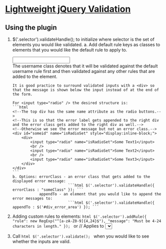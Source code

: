 [Lightweight jQuery Validation](http://samonstuff.blogspot.com/2011/03/jquery-lightweight-validation-plugin.html)
================================================================================================================


## Using the plugin

 1.   $('.selector').validateHandle(); to initialize where selector is the set of elements you would like validated.
		  a. Add default rule keys as classes to elements that you would like the default rule to apply to.
		  		<div>
					<input type="text" class="validate username"/>
				</div> 
			 The username class denotes that it will be validated against the default username rule first and then validated against any other rules that are added to the element.

		  It is good practice to surround validated inputs with a <div> so that the message is shown below the input instead of at the end of the form.

		  For <input type="radio" /> the desired structure is:
		  ```html 
		  <!--The top div has the same name attribute as the radio buttons.-->
		  <!--This is so that the error label gets appended to the right div and the error class gets added to the right div as well.-->
		  <!--Otherwise we see the error message but not an error class.-->
		  <div id="someid" name="isRadioSet" style="display:inline-block;">
			  <div>
				  <input type="radio" name="isRadioSet">Some Text1</input>
				  <br />
				  <input type="radio" name="isRadioSet">Some Text2</input>
				  <br />
				  <input type="radio" name="isRadioSet">Some Text3</input>
			  </div>
		  </div>
		  ```
		  b. Options: errorClass - an error class that gets added to the displayed error message: 
		  						   ```html $('.selector').validateHandle({ errorClass : "someClass" }); ```
					  appendTo - an element that you would like to append the error messages to:
					  			   ```html $('.selector').validateHandle({ appendTo : $('#div_error_area') }); ```


 2.   Adding custom rules to elements:
			  ```html $('.selector').addRule({ "rule": new RegExp("^[a-zA-Z0-9]{4,24}$"), "message": "Must be 4-24 characters in length." }); ```
			  or
			  // Applies to <select>, <input type="checkbox" />, <input type="radio" /> elements
			  ```html $('.selector').addRule({ "rule": { "minLength" : 1 }, "message": "Must select at least 1" }); ``` 
			  or
			  // Using boolean returning function for validation:
			  ```html $('.selector').addRule({ "bool" : function(){ return $('#example').val() !== '';}, "message": "Input cannot be blank." }); ```
		  	  *** When using a "bool" property for validation it is important to understand that the function being passed does not preserve context
			  instead of using $(this), explicitly declare the element like $('#theElementYouWantToUse').val()
			  or
			  // Using minLength operation and appendTo option:
			  ```html $('.selector').addRule({"rule": {"minLength" : 1}, "message": "Must select at least 1.", "appendTo": $('#div_error_area')}); ```

 3.   Call ```html $('.selector').validate(); ``` when you would like to see whether the inputs are valid.
